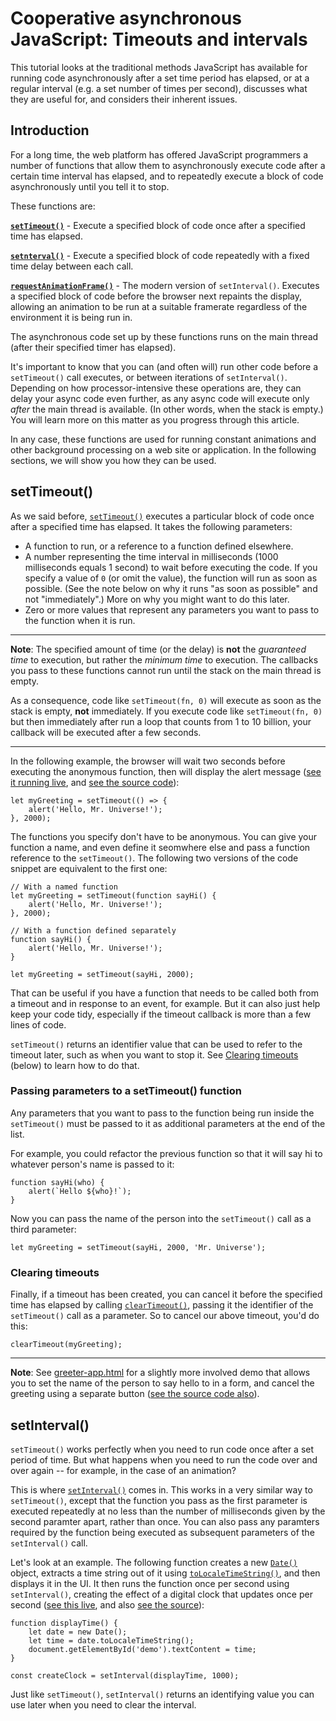 # Cooperative asynchronous JavaScript: Timeouts and intervals

This tutorial looks at the traditional methods JavaScript has available for running code asynchronously after a set time period has elapsed, or at a regular interval (e.g. a set number of times per second), discusses what they are useful for, and considers their inherent issues.

## Introduction

For a long time, the web platform has offered JavaScript programmers a number of functions that allow them to asynchronously execute code after a certain time interval has elapsed, and to repeatedly execute a block of code asynchronously until you tell it to stop.

These functions are:

**[`setTimeout()`](https://developer.mozilla.org/en-US/docs/Web/API/WindowOrWorkerGlobalScope/setTimeout)** - Execute a specified block of code once after a specified time has elapsed.

**[`setnterval()`](https://developer.mozilla.org/en-US/docs/Web/API/WindowOrWorkerGlobalScope/setInterval)** - Execute a specified block of code repeatedly with a fixed time delay between each call.

**[`requestAnimationFrame()`](https://developer.mozilla.org/en-US/docs/Web/API/window/requestAnimationFrame)** - The modern version of `setInterval()`. Executes a specified block of code before the browser next repaints the display, allowing an animation to be run at a suitable framerate regardless of the environment it is being run in.

The asynchronous code set up by these functions runs on the main thread (after their specified timer has elapsed).

It's important to know that you can (and often will) run other code before a `setTimeout()` call executes, or between iterations of `setInterval()`. Depending on how processor-intensive these operations are, they can delay your async code even further, as any async code will execute only *after* the main thread is available. (In other words, when the stack is empty.) You will learn more on this matter as you progress through this article.

In any case, these functions are used for running constant animations and other background processing on a web site or application. In the following sections, we will show you how they can be used.

## setTimeout()

As we said before, [`setTimeout()`](https://developer.mozilla.org/en-US/docs/Web/API/WindowOrWorkerGlobalScope/setTimeout) executes a particular block of code once after a specified time has elapsed. It takes the following parameters:

* A function to run, or a reference to a function defined elsewhere.
* A number representing the time interval in milliseconds (1000 milliseconds equals 1 second) to wait before executing the code. If you specify a value of `0` (or omit the value), the function will run as soon as possible. (See the note below on why it runs "as soon as possible" and not "immediately".) More on why you might want to do this later.
* Zero or more values that represent any parameters you want to pass to the function when it is run.

<hr>

**Note**: The specified amount of time (or the delay) is **not** the *guaranteed time* to execution, but rather the *minimum time* to execution. The callbacks you pass to these functions cannot run until the stack on the main thread is empty.

As a consequence, code like `setTimeout(fn, 0)` will execute as soon as the stack is empty, **not** immediately. If you execute code like `setTimeout(fn, 0)` but then immediately after run a loop that counts from 1 to 10 billion, your callback will be executed after a few seconds.

<hr>

In the following example, the browser will wait two seconds before executing the anonymous function, then will display the alert message ([see it running live](), and [see the source code](https://github.com/AndrewSRea/My_Learning_Port/blob/main/JavaScript/Asynchronous_JS/Co-op_Async_JS_Timeouts_Intervals/simple-settimeout.html)):
```
let myGreeting = setTimeout(() => {
    alert('Hello, Mr. Universe!');
}, 2000);
```
The functions you specify don't have to be anonymous. You can give your function a name, and even define it seomwhere else and pass a function reference to the `setTimeout()`. The following two versions of the code snippet are equivalent to the first one:
```
// With a named function
let myGreeting = setTimeout(function sayHi() {
    alert('Hello, Mr. Universe!');
}, 2000);

// With a function defined separately
function sayHi() {
    alert('Hello, Mr. Universe!');
}

let myGreeting = setTimeout(sayHi, 2000);
```
That can be useful if you have a function that needs to be called both from a timeout and in response to an event, for example. But it can also just help keep your code tidy, especially if the timeout callback is more than a few lines of code.

`setTimeout()` returns an identifier value that can be used to refer to the timeout later, such as when you want to stop it. See [Clearing timeouts](https://github.com/AndrewSRea/My_Learning_Port/tree/main/JavaScript/Asynchronous_JS/Co-op_Async_JS_Timeouts_Intervals#clearing-timeouts) (below) to learn how to do that.

### Passing parameters to a setTimeout() function

Any parameters that you want to pass to the function being run inside the `setTimeout()` must be passed to it as additional parameters at the end of the list.

For example, you could refactor the previous function so that it will say hi to whatever person's name is passed to it:
```
function sayHi(who) {
    alert(`Hello ${who}!`);
}
```
Now you can pass the name of the person into the `setTimeout()` call as a third parameter:
```
let myGreeting = setTimeout(sayHi, 2000, 'Mr. Universe');
```

### Clearing timeouts

Finally, if a timeout has been created, you can cancel it before the specified time has elapsed by calling [`clearTimeout()`](https://developer.mozilla.org/en-US/docs/Web/API/WindowOrWorkerGlobalScope/clearTimeout), passing it the identifier of the `setTimeout()` call as a parameter. So to cancel our above timeout, you'd do this:
```
clearTimeout(myGreeting);
```

<hr>

**Note**: See [greeter-app.html]() for a slightly more involved demo that allows you to set the name of the person to say hello to in a form, and cancel the greeting using a separate button ([see the source code also](https://github.com/AndrewSRea/My_Learning_Port/blob/main/JavaScript/Asynchronous_JS/Co-op_Async_JS_Timeouts_Intervals/greeter-app.html)).

## setInterval()

`setTimeout()` works perfectly when you need to run code once after a set period of time. But what happens when you need to run the code over and over again -- for example, in the case of an animation?

This is where [`setInterval()`](https://developer.mozilla.org/en-US/docs/Web/API/WindowOrWorkerGlobalScope/setInterval) comes in. This works in a very similar way to `setTimeout()`, except that the function you pass as the first parameter is executed repeatedly at no less than the number of milliseconds given by the second paramter apart, rather than once. You can also pass any paramters required by the function being executed as subsequent parameters of the `setInterval()` call.

Let's look at an example. The following function creates a new [`Date()`](https://developer.mozilla.org/en-US/docs/Web/JavaScript/Reference/Global_Objects/Date) object, extracts a time string out of it using [`toLocaleTimeString()`](https://developer.mozilla.org/en-US/docs/Web/JavaScript/Reference/Global_Objects/Date/toLocaleTimeString), and then displays it in the UI. It then runs the function once per second using `setInterval()`, creating the effect of a digital clock that updates once per second ([see this live](), and also [see the source](https://github.com/AndrewSRea/My_Learning_Port/blob/main/JavaScript/Asynchronous_JS/Co-op_Async_JS_Timeouts_Intervals/setinterval-clock.html)):
```
function displayTime() {
    let date = new Date();
    let time = date.toLocaleTimeString();
    document.getElementById('demo').textContent = time;
}

const createClock = setInterval(displayTime, 1000);
```
Just like `setTimeout()`, `setInterval()` returns an identifying value you can use later when you need to clear the interval.
